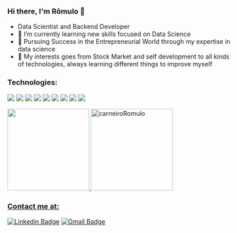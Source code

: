 ### Hi there, I'm Rômulo 👋

- Data Scientist and Backend Developer
- 🔭 I’m currently learning new skills focused on Data Science 
- 🔭 Pursuing Success in the Entrepreneurial World through my expertise in data science
  </a>
- 🌱 My interests goes from Stock Market and self development to all kinds of technologies, always learning different things to improve myself

### Technologies: 
<img src="https://img.shields.io/badge/-PYTHON-3776AB?style=flat&logo=python&logoColor=000000"> <img src="https://img.shields.io/badge/-DJANGO-3776AB?style=flat&logo=django&logoColor=000000"> <img src="https://img.shields.io/badge/-JAVA-007396?style=flat&logo=java&logoColor=000000"> <img src="https://img.shields.io/badge/-JAVASCRIPT-F7DF1E?style=flat&logo=javascript&logoColor=000000"> <img src="https://img.shields.io/badge/-C%20&%20C++-00599C?style=flat&logo=c%2B%2B&logoColor=000000"> <img src="https://img.shields.io/badge/-HTML5-E34F26?style=flat&logo=html5&logoColor=000000"> <img src="https://img.shields.io/badge/-CSS3-1572B6?style=flat&logo=css3&logoColor=000000"> <img src="https://img.shields.io/badge/-GIT-F05032?style=flat&logo=git&logoColor=000000"> <img src="https://img.shields.io/badge/-VSCODE-007ACC?style=flat&logo=visual%20studio%20code&logoColor=000000">

<div>
  <a href="https://github.com/carneiroRomulo">
  <img height="185em" src="https://github-readme-stats-nine-navy.vercel.app/api?username=carneiroRomulo&show_icons=true&theme=radical&include_all_commits=true&count_private=true"/>
  <img height="185em" src="https://github-readme-streak-stats.herokuapp.com/?user=carneiroRomulo&show_icons=true&theme=radical&include_all_commits=true&count_private=true" alt="carneiroRomulo"/>
</div>
    
### Contact me at:
[![Linkedin Badge](https://img.shields.io/badge/linkedin-0077B5.svg?&style=for-the-badge&logo=linkedin&logoColor=white)](https://www.linkedin.com/in/r%C3%B4mulo-carneiro-00106414a/)
[![Gmail Badge](https://img.shields.io/badge/gmail-FF0000.svg?&style=for-the-badge&logo=gmail&logoColor=white)](https://mail.google.com/mail/u/0/?hl=en&tf=cm&fs=1&to=romulo.carneirodk@gmail.com)

